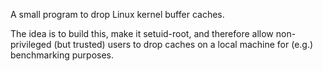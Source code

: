 A small program to drop Linux kernel buffer caches.

The idea is to build this, make it setuid-root, and therefore allow
non-privileged (but trusted) users to drop caches on a local machine for
(e.g.) benchmarking purposes.
